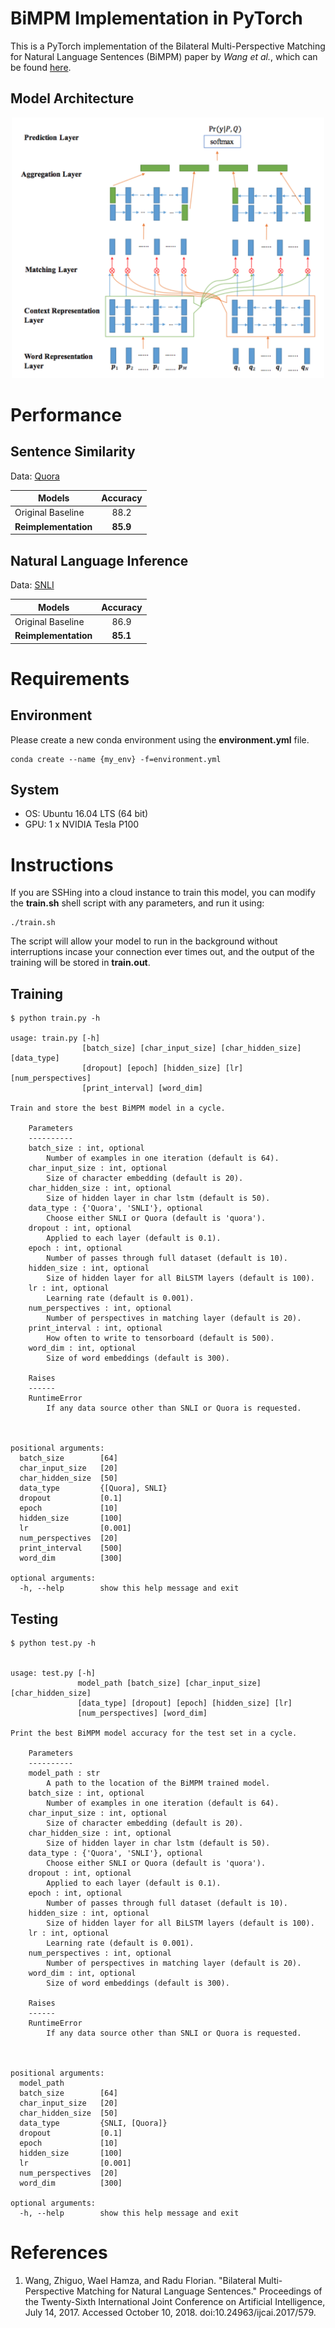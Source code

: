 # BiMPM Implementation in PyTorch
This is a PyTorch implementation of the Bilateral Multi-Perspective Matching for Natural Language Sentences (BiMPM) paper by <em>Wang et al.</em>, which can be found [here](https://arxiv.org/pdf/1702.03814v3.pdf).

## Model Architecture 

<p align="center">
    <img width="500" src="https://github.com/SudoSharma/bimpm_implementation/blob/master/media/bimpm.png"/>
</p>

# Performance 
## Sentence Similarity
Data: [Quora](https://drive.google.com/file/d/0B0PlTAo--BnaQWlsZl9FZ3l1c28/view) 

| Models        | Accuracy   | 
|--------------|:----------:|
| Original Baseline | 88.2 |
| **Reimplementation** | **85.9** |  

## Natural Language Inference
Data: [SNLI](https://nlp.stanford.edu/projects/snli/)

| Models        |  Accuracy   | 
|--------------|:----------:|
| Original Baseline	| 86.9 |    
| **Reimplementation** | **85.1** |  


# Requirements
## Environment
Please create a new conda environment using the **environment.yml** file.
    
    conda create --name {my_env} -f=environment.yml

## System
- OS: Ubuntu 16.04 LTS (64 bit)
- GPU: 1 x NVIDIA Tesla P100 

# Instructions
If you are SSHing into a cloud instance to train this model, you can modify the **train.sh** shell script with any parameters, and run it using:

    ./train.sh

The script will allow your model to run in the background without interruptions incase your connection ever times out, and the output of the training will be stored in **train.out**.

## Training

    $ python train.py -h

    usage: train.py [-h]
                    [batch_size] [char_input_size] [char_hidden_size] [data_type]
                    [dropout] [epoch] [hidden_size] [lr] [num_perspectives]
                    [print_interval] [word_dim]

    Train and store the best BiMPM model in a cycle.

        Parameters
        ----------
        batch_size : int, optional
            Number of examples in one iteration (default is 64).
        char_input_size : int, optional
            Size of character embedding (default is 20).
        char_hidden_size : int, optional
            Size of hidden layer in char lstm (default is 50).
        data_type : {'Quora', 'SNLI'}, optional
            Choose either SNLI or Quora (default is 'quora').
        dropout : int, optional
            Applied to each layer (default is 0.1).
        epoch : int, optional
            Number of passes through full dataset (default is 10).
        hidden_size : int, optional
            Size of hidden layer for all BiLSTM layers (default is 100).
        lr : int, optional
            Learning rate (default is 0.001).
        num_perspectives : int, optional
            Number of perspectives in matching layer (default is 20).
        print_interval : int, optional
            How often to write to tensorboard (default is 500).
        word_dim : int, optional
            Size of word embeddings (default is 300).

        Raises
        ------
        RuntimeError
            If any data source other than SNLI or Quora is requested.

        

    positional arguments:
      batch_size        [64]
      char_input_size   [20]
      char_hidden_size  [50]
      data_type         {[Quora], SNLI}
      dropout           [0.1]
      epoch             [10]
      hidden_size       [100]
      lr                [0.001]
      num_perspectives  [20]
      print_interval    [500]
      word_dim          [300]

    optional arguments:
      -h, --help        show this help message and exit

## Testing 

    $ python test.py -h


    usage: test.py [-h]
                   model_path [batch_size] [char_input_size] [char_hidden_size]
                   [data_type] [dropout] [epoch] [hidden_size] [lr]
                   [num_perspectives] [word_dim]

    Print the best BiMPM model accuracy for the test set in a cycle.

        Parameters
        ----------
        model_path : str
            A path to the location of the BiMPM trained model.
        batch_size : int, optional
            Number of examples in one iteration (default is 64).
        char_input_size : int, optional
            Size of character embedding (default is 20).
        char_hidden_size : int, optional
            Size of hidden layer in char lstm (default is 50).
        data_type : {'Quora', 'SNLI'}, optional
            Choose either SNLI or Quora (default is 'quora').
        dropout : int, optional
            Applied to each layer (default is 0.1).
        epoch : int, optional
            Number of passes through full dataset (default is 10).
        hidden_size : int, optional
            Size of hidden layer for all BiLSTM layers (default is 100).
        lr : int, optional
            Learning rate (default is 0.001).
        num_perspectives : int, optional
            Number of perspectives in matching layer (default is 20).
        word_dim : int, optional
            Size of word embeddings (default is 300).

        Raises
        ------
        RuntimeError
            If any data source other than SNLI or Quora is requested.

        

    positional arguments:
      model_path
      batch_size        [64]
      char_input_size   [20]
      char_hidden_size  [50]
      data_type         {SNLI, [Quora]}
      dropout           [0.1]
      epoch             [10]
      hidden_size       [100]
      lr                [0.001]
      num_perspectives  [20]
      word_dim          [300]

    optional arguments:
      -h, --help        show this help message and exit

# References
1. Wang, Zhiguo, Wael Hamza, and Radu Florian. "Bilateral Multi-Perspective Matching for Natural Language Sentences." Proceedings of the Twenty-Sixth International Joint Conference on Artificial Intelligence, July 14, 2017. Accessed October 10, 2018. doi:10.24963/ijcai.2017/579. 
